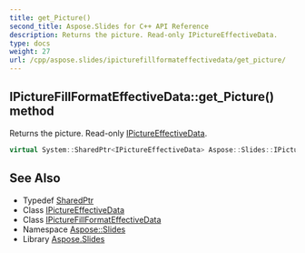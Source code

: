 ```yaml
---
title: get_Picture()
second_title: Aspose.Slides for C++ API Reference
description: Returns the picture. Read-only IPictureEffectiveData.
type: docs
weight: 27
url: /cpp/aspose.slides/ipicturefillformateffectivedata/get_picture/
---
```

## IPictureFillFormatEffectiveData::get_Picture() method


Returns the picture. Read-only [IPictureEffectiveData](../../ipictureeffectivedata/).

```cpp
virtual System::SharedPtr<IPictureEffectiveData> Aspose::Slides::IPictureFillFormatEffectiveData::get_Picture()=0
```

## See Also

* Typedef [SharedPtr](../../system/sharedptr/)
* Class [IPictureEffectiveData](../ipictureeffectivedata/)
* Class [IPictureFillFormatEffectiveData](./)
* Namespace [Aspose::Slides](../)
* Library [Aspose.Slides](../../)